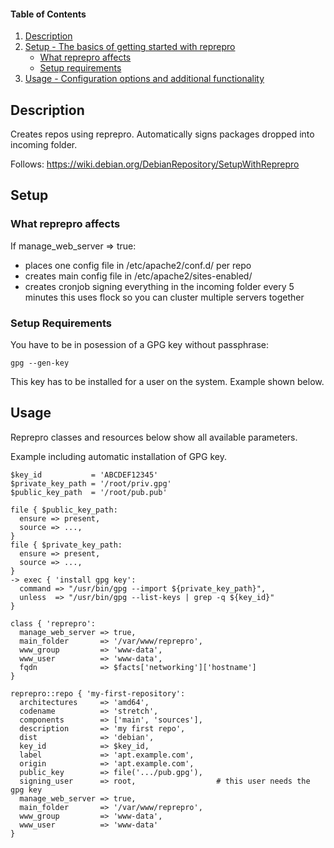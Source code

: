 #### Table of Contents

1. [Description](#description)
2. [Setup - The basics of getting started with reprepro](#setup)
    * [What reprepro affects](#what-reprepro-affects)
    * [Setup requirements](#setup-requirements)
3. [Usage - Configuration options and additional functionality](#usage)

## Description

Creates repos using reprepro. Automatically signs packages dropped into incoming folder.

Follows: https://wiki.debian.org/DebianRepository/SetupWithReprepro

## Setup

### What reprepro affects

If manage_web_server => true:

* places one config file in /etc/apache2/conf.d/ per repo
* creates main config file in /etc/apache2/sites-enabled/
* creates cronjob signing everything in the incoming folder every 5 minutes this uses flock so you can cluster multiple servers together

### Setup Requirements

You have to be in posession of a GPG key without passphrase:

```
gpg --gen-key
```

This key has to be installed for a user on the system. Example shown below.

## Usage
Reprepro classes and resources below show all available parameters.

Example including automatic installation of GPG key.

```
$key_id           = 'ABCDEF12345'
$private_key_path = '/root/priv.gpg'
$public_key_path  = '/root/pub.pub'

file { $public_key_path:
  ensure => present,
  source => ...,
}
file { $private_key_path:
  ensure => present,
  source => ...,
}
-> exec { 'install gpg key':
  command => "/usr/bin/gpg --import ${private_key_path}",
  unless  => "/usr/bin/gpg --list-keys | grep -q ${key_id}"
}

class { 'reprepro':
  manage_web_server => true,
  main_folder       => '/var/www/reprepro',
  www_group         => 'www-data',
  www_user          => 'www-data',
  fqdn              => $facts['networking']['hostname']
}

reprepro::repo { 'my-first-repository':
  architectures     => 'amd64',
  codename          => 'stretch',
  components        => ['main', 'sources'],
  description       => 'my first repo',
  dist              => 'debian',
  key_id            => $key_id,
  label             => 'apt.example.com',
  origin            => 'apt.example.com',
  public_key        => file('.../pub.gpg'),
  signing_user      => root,                  # this user needs the gpg key
  manage_web_server => true,
  main_folder       => '/var/www/reprepro',
  www_group         => 'www-data',
  www_user          => 'www-data'
}
```
